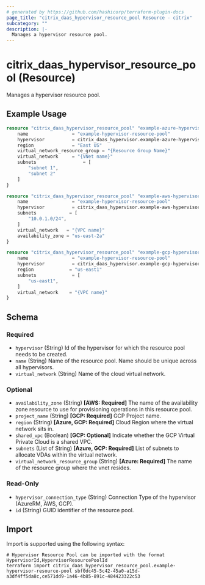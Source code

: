 ```yaml
---
# generated by https://github.com/hashicorp/terraform-plugin-docs
page_title: "citrix_daas_hypervisor_resource_pool Resource - citrix"
subcategory: ""
description: |-
  Manages a hypervisor resource pool.
---
```


# citrix_daas_hypervisor_resource_pool (Resource)

Manages a hypervisor resource pool.

## Example Usage

```terraform
resource "citrix_daas_hypervisor_resource_pool" "example-azure-hypervisor-resource-pool" {
    name                = "example-hypervisor-resource-pool"
    hypervisor          = citrix_daas_hypervisor.example-azure-hypervisor.id
    region              = "East US"
	virtual_network_resource_group = "{Resource Group Name}"
    virtual_network     = "{VNet name}"
    subnets     			= [
        "subnet 1",
        "subnet 2"
    ]
}

resource "citrix_daas_hypervisor_resource_pool" "example-aws-hypervisor-resource-pool" {
    name                = "example-hypervisor-resource-pool"
    hypervisor          = citrix_daas_hypervisor.example-aws-hypervisor.id
    subnets            = [
        "10.0.1.0/24",
    ]
    virtual_network   = "{VPC name}"
    availability_zone = "us-east-2a"
}

resource "citrix_daas_hypervisor_resource_pool" "example-gcp-hypervisor-resource-pool" {
    name                = "example-hypervisor-resource-pool"
    hypervisor          = citrix_daas_hypervisor.example-gcp-hypervisor.id
    region             = "us-east1"
    subnets             = [
        "us-east1",
    ]
    virtual_network    = "{VPC name}"
}
```

<!-- schema generated by tfplugindocs -->
## Schema

### Required

- `hypervisor` (String) Id of the hypervisor for which the resource pool needs to be created.
- `name` (String) Name of the resource pool. Name should be unique across all hypervisors.
- `virtual_network` (String) Name of the cloud virtual network.

### Optional

- `availability_zone` (String) **[AWS: Required]** The name of the availability zone resource to use for provisioning operations in this resource pool.
- `project_name` (String) **[GCP: Required]** GCP Project name.
- `region` (String) **[Azure, GCP: Required]** Cloud Region where the virtual network sits in.
- `shared_vpc` (Boolean) **[GCP: Optional]** Indicate whether the GCP Virtual Private Cloud is a shared VPC.
- `subnets` (List of String) **[Azure, GCP: Required]** List of subnets to allocate VDAs within the virtual network.
- `virtual_network_resource_group` (String) **[Azure: Required]** The name of the resource group where the vnet resides.

### Read-Only

- `hypervisor_connection_type` (String) Connection Type of the hypervisor (AzureRM, AWS, GCP).
- `id` (String) GUID identifier of the resource pool.

## Import

Import is supported using the following syntax:

```shell
# Hypervisor Resource Pool can be imported with the format HypervisorId,HypervisorResourcePoolId
terraform import citrix_daas_hypervisor_resource_pool.example-hypervisor-resource-pool sbf0dc45-5c42-45a0-a15d-a3df4ff5da8c,ce571dd9-1a46-4b85-891c-484423322c53
```
